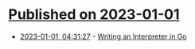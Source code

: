 # [Published on 2023-01-01](index.md)

* [2023-01-01, 04:31:27](https://news.ycombinator.com/item?id=34203622) - [Writing an Interpreter in Go](https://interpreterbook.com)
